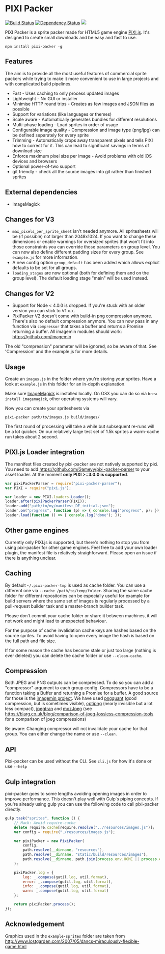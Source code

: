 # PIXI Packer
<a href="https://travis-ci.org/Gamevy/pixi-packer"><img alt="Build Status" src="https://travis-ci.org/Gamevy/pixi-packer.svg?branch=master" /></a>
[![Dependency Status](https://david-dm.org/gamevy/pixi-packer.svg)](https://david-dm.org/gamevy/pixi-packer)
<a href="https://david-dm.org/Gamevy/pixi-packer#info=devDependencies" title="devDependency status"><img src="https://david-dm.org/Gamevy/pixi-packer/dev-status.svg"/></a>

PIXI Packer is a sprite packer made for HTML5 game engine <a href="https://github.com/pixijs/pixi.js">PIXI.js</a>. It's designed to create small downloads and be easy and fast to use.

```
npm install pixi-packer -g
```

## Features
The aim is to provide all the most useful features of commercial sprite packers while trying to make it more convenient to use in large projects and with complicated build pipelines.

- Fast - Uses caching to only process updated images
- Lightweight - No GUI or installer
- Minimise HTTP round trips - Creates as few images and JSON files as possible
- Support for variations (like languages or themes)
- Scale aware - Automatically generates bundles for different resolutions
- Multi-phase loading - Load sprites in order of usage
- Configurable image quality - Compression and image type (png/jpg) can be defined separately for every sprite
- Trimming - Automatically crops away transparent pixels and tells PIXI how to correct for it. This can lead to significant savings in terms of download size
- Enforce maximum pixel size per image - Avoid problems with old iOS devices and browsers
- Optional power-of-two support
- git friendly - check all the source images into git rather than finished sprites

## External dependencies
- ImageMagick

## Changes for V3
- ```max_pixels_per_sprite_sheet``` isn't needed anymore. All spritesheets will be (if possible) not larger than 2048x1024. If you want to change these dimensions or enable warnings for oversized sprites that won't fit into those constraints you can override those parameters on group level. You can now also define different padding sizes for every group. See ```example.js``` for more information.
- A new config option ```group_default``` has been added which allows explicit defaults to be set for all groups.
- ```loading_stages``` are now optional (both for defining them and on the group level). The default loading stage "main" will be used instead.

## Changes for V2
- Support for Node < 4.0.0 is dropped. If you're stuck with an older version you can stick to V1.x.x.
- PixiPacker V2 doesn't come with build-in png compression anymore. There's also no default compression anymore. You can now pass in any function via ```compressor``` that takes a buffer and returns a Promise returning a buffer. All imagemin modules should work: https://github.com/imagemin

The old "compression" parameter will be ignored, so be aware of that. See 'Compression' and the example.js for more details.

## Usage
Create an ```images.js``` in the folder where you're storing your sprites. Have a look at ```example.js``` in this folder
for an in-depth explanation.

Make sure <a href="http://www.imagemagick.org/script/index.php">ImageMagick</a> is installed locally. On OSX you can do so via ```brew install imagemagick```, other operating systems will vary.

Now you can create your spritesheets via
```
pixi-packer path/to/images.js build/images/
```

The first round of processing will take a while but subsequent re-runs will be a lot quicker. On our relatively large test set of 1.5k sprites a warm-cache run takes about 2 second.

## PIXI.js Loader integration
The manifest files created by pixi-packer are not natively supported by pixi. You need to add https://github.com/Gamevy/pixi-packer-parser to your asset loader. At the moment <strong>only PIXI >=3.0.0 is supported</strong>.

```javascript
var pixiPackerParser = require("pixi-packer-parser");
var PIXI = require("pixi.js");

var loader = new PIXI.loaders.Loader();
loader.after(pixiPackerParser(PIXI));
loader.add("path/to/my/manifest_DE_initial.json");
loader.on("progress", function (p) => { console.log("progress", p); });
loader.load(function () => { console.log("done"); });
```

## Other game engines
Currently only PIXI.js is supported, but there's nothing to stop you from using pixi-packer for other game engines. Feel free to add your own loader plugin, the manifest file is relatively straighforward. Please open an issue if there is anything unclear.

## Caching
By default ```~/.pixi-packer-tmp``` is used as cache folder. You can use a different one via ```--cache /path/to/temp/folder```. Sharing the same cache folder for different repositories can be especially useful for example for build servers where the same set of images is regularly processed by a pull-request builder task and a master-branch builder task.

Please don't commit your cache folder or share it between machines, it will not work and might lead to unexpected behaviour.

For the purpose of cache invalidation cache keys are hashes based on the source sprites. To avoid having to open every image the hash is based on the full path and file size.

If for some reason the cache has become stale or just too large (nothing is ever deleted) you can delete the cache folder or use ```--clean-cache```.

## Compression
Both JPEG and PNG outputs can be compressed. To do so you can add a "compressor" argument to each group config. Compressors have to be a function taking a Buffer and returning a Promise for a buffer. A good source for those is the <a href="https://github.com/imagemin/">imagemin project</a>. We have used <a href="https://github.com/imagemin/imagemin-pngquant">pngquant</a> (good compression, but is sometimes visible), <a href="https://github.com/imagemin/imagemin-optipng">optipng</a> (nearly invisible but a lot less compact), <a href="https://github.com/imagemin/imagemin-jpegtran">jpegtran</a> and <a href="https://github.com/imagemin/imagemin-mozjpeg">mozJpeg</a> (see https://blarg.co.uk/blog/comparison-of-jpeg-lossless-compression-tools for a comparison of jpeg compressions)

Be aware: Changing compressor will not invalidate your cache for that group. You can either change the name or use ```--clean```.

## API
Pixi-packer can be used without the CLI. See ```cli.js``` for how it's done or use ```--help```

## Gulp integration
pixi-packer goes to some lengths avoiding opening images in order to improve performance. This doesn't play well with Gulp's piping concepts. If you're already using gulp you can use the following code to call pixi-packer directly:

```javascript
gulp.task("sprites", function () {
    // Hack: Avoid require-cache
    delete require.cache[require.resolve("../resources/images.js")];
    var config = require("./resources/images.js");

    var pixiPacker = new PixiPacker(
        config,
        path.resolve(__dirname, "resources"),
        path.resolve(__dirname, "static/build/resources/images"),
        path.resolve(__dirname, path.join(process.env.HOME || process.env.USERPROFILE, ".pixi-packer-tmp"))
    );

    pixiPacker.log = {
        log: _.compose(gutil.log, util.format),
        error: _.compose(gutil.log, util.format),
        info: _.compose(gutil.log, util.format),
        warn: _.compose(gutil.log, util.format)
    };

    return pixiPacker.process();
});
```
## Acknowledgement
Graphics used in the ```example-sprites``` folder are taken from http://www.lostgarden.com/2007/05/dancs-miraculously-flexible-game.html
